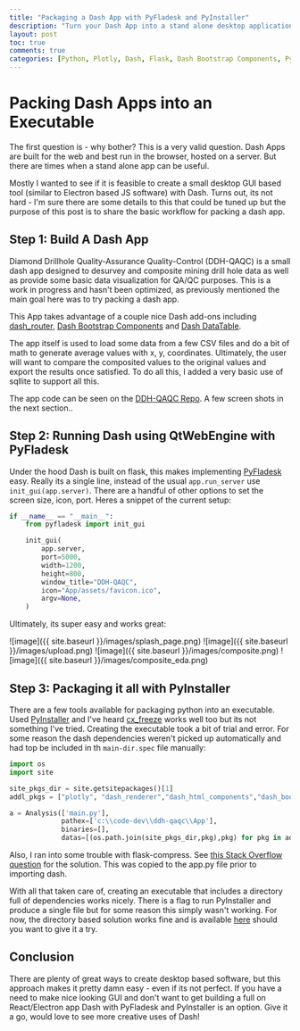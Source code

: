 ```yaml
---
title: "Packaging a Dash App with PyFladesk and PyInstaller"
description: "Turn your Dash App into a stand alone desktop application"
layout: post
toc: true
comments: true
categories: [Python, Plotly, Dash, Flask, Dash Bootstrap Components, PyFladesk, PyInstaller]
---
```



# Packing Dash Apps into an Executable

The first question is - why bother? This is a very valid question. Dash Apps are built for the web and best run in the browser, hosted on a server. But there are times when a stand alone app can be useful.

Mostly I wanted to see if it is feasible  to create a small desktop GUI based tool (similar to Electron based JS software) with Dash. Turns out, its not hard - I'm sure there are some details to this that could be tuned up but the purpose of this post is to share the basic workflow for packing a dash app.


## Step 1: Build A Dash App

Diamond Drillhole Quality-Assurance Quality-Control (DDH-QAQC) is a small dash app designed to desurvey and composite mining drill hole data as well as provide some basic data visualization for QA/QC purposes. This is a work in progress and hasn't been optimized, as previously mentioned the main goal here was to try packing a dash app.

This App takes advantage of a couple nice Dash add-ons including [dash_router](https://github.com/ericbdaniels/dash_router), [Dash Bootstrap Components](https://dash-bootstrap-components.opensource.faculty.ai/) and [Dash DataTable](https://dash.plotly.com/datatable).

The app itself is used to load some data from a few CSV files and do a bit of math to generate average values with x, y, coordinates. Ultimately, the user will want to compare the composited values to the original values and export the results once satisfied. To do all this, I added a very basic use of sqllite to support all this.

The app code can be seen on the [DDH-QAQC Repo](https://github.com/ericbdaniels/ddh-qaqc/tree/main/App). A few screen shots in the next section..


## Step 2: Running Dash using QtWebEngine with PyFladesk

Under the hood Dash is built on flask, this makes implementing [PyFladesk](https://github.com/smoqadam/PyFladesk) easy. Really its a single line, instead of the usual `app.run_server` use `init_gui(app.server)`. There are a handful of other options to set the screen size, icon, port. Heres a snippet of the current setup:

```python
if __name__ == "__main__":
    from pyfladesk import init_gui

    init_gui(
        app.server,
        port=5000,
        width=1200,
        height=800,
        window_title="DDH-QAQC",
        icon="App/assets/favicon.ico",
        argv=None,
    )
```

Ultimately, its super easy and works great:

![image]({{ site.baseurl }}/images/splash_page.png)
![image]({{ site.baseurl }}/images/upload.png)
![image]({{ site.baseurl }}/images/composite.png)
![image]({{ site.baseurl }}/images/composite_eda.png)


## Step 3: Packaging it all with PyInstaller

There are a few tools available for packaging python into an executable. Used [PyInstaller](https://www.pyinstaller.org/) and I've heard [cx_freeze](https://cx-freeze.readthedocs.io/en/latest/) works well too but its not something I've tried. Creating the executable took a bit of trial and error. For some reason the dash dependencies weren't picked up automatically and had top be included in th `main-dir.spec` file manually:

```python
import os
import site

site_pkgs_dir = site.getsitepackages()[1]
addl_pkgs = ["plotly", "dash_renderer","dash_html_components","dash_bootstrap_components", "dash_core_components", "dash_table"]

a = Analysis(['main.py'],
             pathex=['c:\\code-dev\\ddh-qaqc\\App'],
             binaries=[],
             datas=[(os.path.join(site_pkgs_dir,pkg),pkg) for pkg in addl_pkgs],
```

Also, I ran into some trouble with flask-compress. See [this Stack Overflow question](https://stackoverflow.com/questions/64290390/pyinstaller-executable-cannot-find-flask-compress-distribution-that-is-include ) for the solution. This was copied to the app.py file prior to importing dash.

With all that taken care of, creating an executable that includes a directory full of dependencies works nicely. There is a flag to run PyInstaller and produce a single file but for some reason this simply wasn't working. For now, the directory based solution works fine and is available [here](https://github.com/ericbdaniels/ddh-qaqc/blob/main/ddh-qaqc.tar.gz) should you want to give it a try.


## Conclusion

There are plenty of great ways to create desktop based software, but this approach makes it pretty damn easy - even if its not perfect. If you have a need to make nice looking GUI and don't want to get building a full on React/Electron app Dash with PyFladesk and PyInstaller is an option. Give it a go, would love to see more creative uses of Dash!